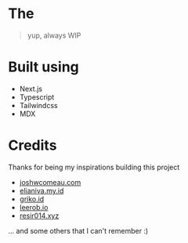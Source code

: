 # The

> yup, always WIP

# Built using

- Next.js
- Typescript
- Tailwindcss
- MDX

# Credits

Thanks for being my inspirations building this project

- [joshwcomeau.com](https://joshwcomeau.com)
- [elianiva.my.id](https://elianiva.my.id)
- [griko.id](https://griko.id)
- [leerob.io](https://leerob.io)
- [resir014.xyz](https://resir014.xyz)

... and some others that I can't remember :)
